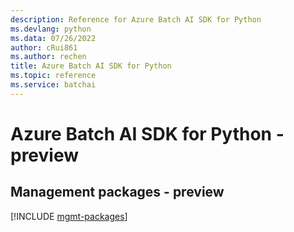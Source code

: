 ```yaml
---
description: Reference for Azure Batch AI SDK for Python
ms.devlang: python
ms.data: 07/26/2022
author: cRui861
ms.author: rechen
title: Azure Batch AI SDK for Python
ms.topic: reference
ms.service: batchai
---
```

# Azure Batch AI SDK for Python - preview

## Management packages - preview
[!INCLUDE [mgmt-packages](batch-ai-mgmt-index.md)]